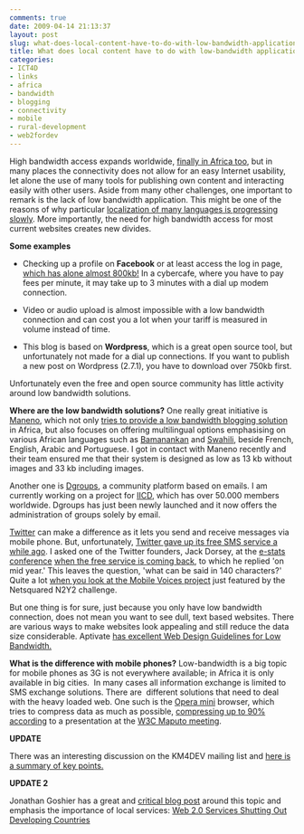 ```yaml
---
comments: true
date: 2009-04-14 21:13:37
layout: post
slug: what-does-local-content-have-to-do-with-low-bandwidth-applications
title: What does local content have to do with low-bandwidth applications?
categories:
- ICT4D
- links
- africa
- bandwidth
- blogging
- connectivity
- mobile
- rural-development
- web2fordev
---
```


High bandwidth access expands worldwide, [finally in Africa too](http://manypossibilities.net/2009/04/african-undersea-cable-update-wacs/), but in many places the connectivity does not allow for an easy Internet usability, let alone the use of many tools for publishing own content and interacting easily with other users. Aside from many other challenges, one important to remark is the lack of low bandwidth application. This might be one of the reasons of why particular [localization of many languages is progressing slowly](http://afromusing.com/2009/02/24/why-localization-matters/). More importantly, the need for high bandwidth access for most current websites creates new divides.

**Some examples**




  * Checking up a profile on **Facebook** or at least access the log in page,[ which has alone almost 800kb!](http://tools.pingdom.com/fpt/?url=http://www.facebook.com&treeview=0&column=objectID&order=1&type=0&save=true) In a cybercafe, where you have to pay fees per minute, it may take up to 3 minutes with a dial up modem connection.




  * Video or audio upload is almost impossible with a low bandwidth connection and can cost you a lot when your tariff is measured in volume instead of time.




  * This blog is based on **Wordpress**, which is a great open source tool, but unfortunately not made for a dial up connections. If you want to publish a new post on Wordpress (2.7.1), you have to download over 750kb first.


Unfortunately even the free and open source community has little activity around low bandwidth solutions.

**Where are the low bandwidth solutions?**
One really great initiative is [Maneno](http://www.maneno.org/), which not only [tries to provide a low bandwidth blogging solution](http://aidworkerdaily.com/2009/02/22/maneno-a-lightweight-blogging-platform-for-folks-heading-to-the-field/) in Africa, but also focuses on offering multilingual options emphasising on various African languages such as [Bamanankan](http://en.wikipedia.org/wiki/Bambara_language) and [Swahili](http://en.wikipedia.org/wiki/Swahili_language), beside French, English, Arabic and Portuguese. I got in contact with Maneno recently and their team ensured me that their system is designed as low as 13 kb without images and 33 kb including images.

Another one is [Dgroups](http://dgroups.org/), a community platform based on emails.  I am currently working on a project for [IICD](http://www.iicd.org/), which has over 50.000 members worldwide. Dgroups has just been newly launched and it now offers the administration of groups solely by email.

[Twitter](http://twitter.com/) can make a difference as it lets you send and receive messages via mobile phone. But, unfortunately, [Twitter gave up its free SMS service a while ago](http://whiteafrican.com/2008/08/14/what-twitters-global-failure-means-for-africa/). I asked one of the Twitter founders, Jack Dorsey, at the [e-stats conference](http://www.e-stas.org/) [when the free service is coming back](https://twitter.com/ckreutz/status/1400518666), to which he replied 'on mid year.' This leaves the question, 'what can be said in 140 characters?' Quite a lot [when you look at the Mobile Voices project](http://www.netsquared.org/projects/mobile-voices) just featured by the Netsquared N2Y2 challenge.

But one thing is for sure, just because you only have low bandwidth connection, does not mean you want to see dull, text based websites. There are various ways to make websites look appealing and still reduce the data size considerable. Aptivate [has excellent Web Design Guidelines for Low Bandwidth.](http://www.aptivate.org/webguidelines/Home.html)

**What is the difference with mobile phones?**
Low-bandwidth is a big topic for mobile phones as 3G is not everywhere available; in Africa it is only available in big cities.  In many cases all information exchange is limited to SMS exchange solutions. There are  different solutions that need to deal with the heavy loaded web. One such is the [Opera mini](http://www.opera.com/mini/) browser, which  tries to compress data as much as possible, [compressing up to 90% according](https://twitter.com/mdegale/status/1431012990) to a presentation at the [W3C Maputo meeting](http://www.w3.org/2008/10/MW4D_WS/).

**UPDATE**

There was an interesting discussion on the KM4DEV mailing list and [here is a summary of key points. ](http://wiki.km4dev.org/wiki/index.php/Low-Bandwidth_Design)

**UPDATE 2**

Jonathan Goshier has a great and [critical blog post](http://appfrica.net/blog/archives/1758) around this topic and emphasis the importance of local services: [Web 2.0 Services Shutting Out Developing Countries](http://appfrica.net/blog/archives/1758)

